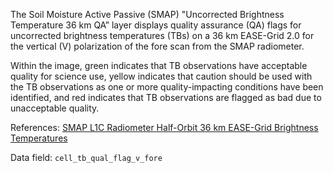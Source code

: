 The Soil Moisture Active Passive (SMAP) "Uncorrected Brightness Temperature 36 km QA” layer displays quality assurance (QA) flags for uncorrected brightness temperatures (TBs) on a 36 km EASE-Grid 2.0 for the vertical (V) polarization of the fore scan from the SMAP radiometer.

Within the image, green indicates that TB observations have acceptable quality for science use, yellow indicates that caution should be used with the TB observations as one or more quality-impacting conditions have been identified, and red indicates that TB observations are flagged as bad due to unacceptable quality.

References: [SMAP L1C Radiometer Half-Orbit 36 km EASE-Grid Brightness Temperatures](https://nsidc.org/data/SPL1CTB)

Data field: `cell_tb_qual_flag_v_fore`
